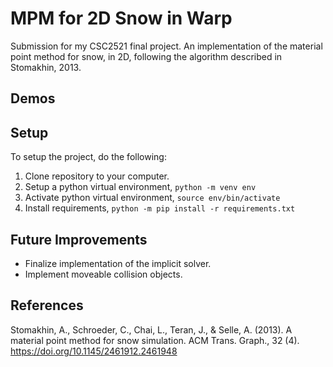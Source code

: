 # MPM for 2D Snow in Warp
Submission for my CSC2521 final project. An implementation of the material point method for snow, in 2D, following the algorithm described in Stomakhin, 2013.

## Demos

## Setup
To setup the project, do the following:
1. Clone repository to your computer.
2. Setup a python virtual environment, `python -m venv env`
3. Activate python virtual environment, `source env/bin/activate`
4. Install requirements, `python -m pip install -r requirements.txt`

## Future Improvements
* Finalize implementation of the implicit solver.
* Implement moveable collision objects.

## References
Stomakhin, A., Schroeder, C., Chai, L., Teran, J., & Selle, A. (2013). A material point method for snow simulation. ACM Trans. Graph., 32 (4). https://doi.org/10.1145/2461912.2461948
